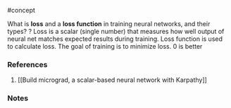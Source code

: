 #concept

What is **loss** and a **loss function** in training neural networks, and their types? 
?
Loss is a scalar (single number) that measures how well output of neural net matches expected results during training. 
Loss function is used to calculate loss. The goal of training is to minimize loss.
0 is better
<!--SR:!2024-08-17,41,250-->

### References
1. [[Build micrograd, a scalar-based neural network with Karpathy]]

### Notes




